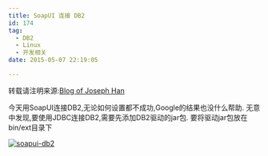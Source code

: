 ```yaml
---
title: SoapUI 连接 DB2
id: 174
tag:
  - DB2
  - Linux
  - 开发相关
date: 2015-05-07 22:19:05

---
```


转载请注明来源:[Blog of Joseph Han](http://blog.joseph-han.net/ "Blog of Joseph Han")

今天用SoapUI连接DB2,无论如何设置都不成功,Google的结果也没什么帮助.
无意中发现,要使用JDBC连接DB2,需要先添加DB2驱动的jar包.
要将驱动jar包放在bin/ext目录下

[![](http://ffblog-wordpress.stor.sinaapp.com/uploads/2015/05/soapui-db2.gif "soapui-db2")](http://ffblog-wordpress.stor.sinaapp.com/uploads/2015/05/soapui-db2.gif)
